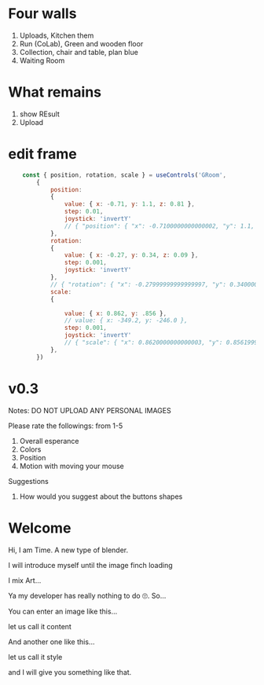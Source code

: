 # Four walls

1. Uploads, Kitchen them
2. Run (CoLab), Green and wooden floor
3. Collection, chair and table, plan blue
4. Waiting Room


# What remains

1. show REsult
2. Upload

# edit frame

```jsx
    const { position, rotation, scale } = useControls('GRoom',
        {
            position:
            {
                value: { x: -0.71, y: 1.1, z: 0.81 },
                step: 0.01,
                joystick: 'invertY'
                // { "position": { "x": -0.7100000000000002, "y": 1.1, "z": 0.8099999999999996 } }
            },
            rotation:
            {
                value: { x: -0.27, y: 0.34, z: 0.09 },
                step: 0.001,
                joystick: 'invertY'
            },
            // { "rotation": { "x": -0.27999999999999997, "y": 0.34000000000000014, "z": 0.08999999999999998 } }            
            scale:
            {

                value: { x: 0.862, y: .856 },
                // value: { x: -349.2, y: -246.0 },
                step: 0.001,
                joystick: 'invertY'
                // { "scale": { "x": 0.8620000000000003, "y": 0.8561999816894527 } }  
            },
        })
```

# v0.3

Notes: DO NOT UPLOAD ANY PERSONAL IMAGES

Please rate the followings: from 1-5
1. Overall esperance
2. Colors
3. Position
4. Motion with moving your mouse

Suggestions
1. How would you suggest about the buttons shapes



# Welcome

Hi, I am Time. A new type of blender.

I will introduce myself until the image finch loading

I mix Art... 

Ya my developer has really nothing to do 🙄. So...

You can enter an image like this...

let us call it content

And another one like this...

let us call it style

and I will give you something like that.